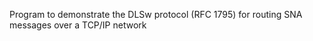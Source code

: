 Program to demonstrate the DLSw protocol (RFC 1795) for routing SNA messages over a TCP/IP network 
